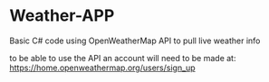 # Weather-APP
Basic C# code using OpenWeatherMap API to pull live weather info

to be able to use the API an account will need to be made at: https://home.openweathermap.org/users/sign_up
